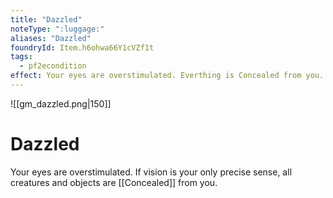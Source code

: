 ```yaml
---
title: "Dazzled"
noteType: ":luggage:"
aliases: "Dazzled"
foundryId: Item.h6ohwa66Y1cVZf1t
tags:
  - pf2econdition
effect: Your eyes are overstimulated. Everthing is Concealed from you.
---
```

![[gm_dazzled.png|150]]
# Dazzled

Your eyes are overstimulated. If vision is your only precise sense, all creatures and objects are [[Concealed]] from you.
